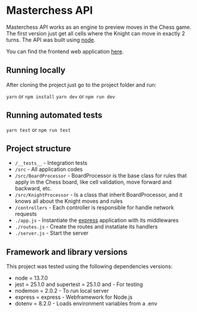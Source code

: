
# Masterchess API

Masterchess API works as an engine to preview moves in the Chess game. The first version just get all cells where the Knight can move in exactly 2 turns. The API was built using [node](https://nodejs.org).

You can find the frontend web application [here](https://github.com/rayashi/masterchess).

## Running locally

After cloning the project just go to the project folder and run:

```yarn``` or ```npm install```
```yarn dev``` or ```npm run dev```

## Running automated tests

```yarn test``` or ```npm run test```

## Project structure

* `/__tests__` - Integration tests
* `/src` - All application codes
* `/src/BoardProcessor` - BoardProcessor is the base class for rules that apply in the Chess board, like cell validation, move forward and backward, etc.
* `/src/KnightProcessor` - Is a class that inherit BoardProcessor, and it knows all about the Knight moves and rules
* `/controllers` - Each controller is responsible for handle network requests
* `./app.js` - Instantiate the [express](https://expressjs.com/) application with its middlewares
* `./routes.js` - Create the routes and instatiate its handlers
* `./server.js` - Start the server


## Framework and library versions

This project was tested using the following dependencies versions:

* node = 13.7.0
* jest = 25.1.0 and supertest = 25.1.0 and  - For testing
* nodemon = 2.0.2 - To run local server
* express = express - Webframework for Node.js
* dotenv = 8.2.0 - Loads environment variables from a .env